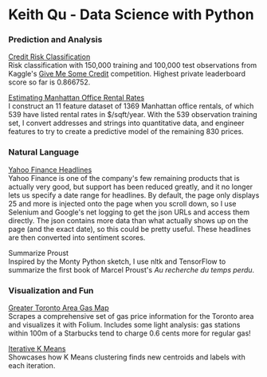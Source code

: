 # Keith Qu - Data Science with Python

### Prediction and Analysis

<a href="http://nbviewer.jupyter.org/github/keithqu/dsp/blob/master/credit%20risk/Credit%20Risk%20Predictions.ipynb">Credit Risk Classification</a><br>
Risk classification with 150,000 training and 100,000 test observations from Kaggle's <a href="https://www.kaggle.com/c/GiveMeSomeCredit">Give Me Some Credit</a> competition. Highest private leaderboard score so far is 0.866752.

<a href="http://nbviewer.jupyter.org/github/keithqu/dsp/blob/master/manhattanofficelease/Manhattan%20Office%20Real%20Estate.ipynb">Estimating Manhattan Office Rental Rates</a><br>
I construct an 11 feature dataset of 1369 Manhattan office rentals, of which 539 have listed rental rates in $/sqft/year. With the 539 observation training set, I convert addresses and strings into quantitative data, and engineer features to try to create a predictive model of the remaining 830 prices.

### Natural Language

<a href="http://nbviewer.jupyter.org/github/keithqu/dsp/blob/master/yfsent/Yahoo%20Finance%20Headlines.ipynb">Yahoo Finance Headlines</a><br>
Yahoo Finance is one of the company's few remaining products that is actually very good, but support has been reduced greatly, and it no longer lets us specify a date range for headlines. By default, the page only displays 25 and more is injected onto the page when you scroll down, so I use Selenium and Google's net logging to get the json URLs and access them directly. The json contains more data than what actually shows up on the page (and the exact date), so this could be pretty useful. These headlines are then converted into sentiment scores.

Summarize Proust<br>
Inspired by the Monty Python sketch, I use nltk and TensorFlow to summarize the first book of Marcel Proust's <i>Au recherche du temps perdu</i>.

### Visualization and Fun

<a href="http://nbviewer.jupyter.org/github/keithqu/dsp/blob/master/gasprices/gas%20prices.ipynb">Greater Toronto Area Gas Map</a><br>
Scrapes a comprehensive set of gas price information for the Toronto area and visualizes it with Folium. Includes some light analysis: gas stations within 100m of a Starbucks tend to charge 0.6 cents more for regular gas!

<a href="http://nbviewer.jupyter.org/github/keithqu/illustrative/blob/master/K%20Means%20Iteration.ipynb">Iterative K Means</a><br>Showcases how K Means clustering finds new centroids and labels with each iteration.
